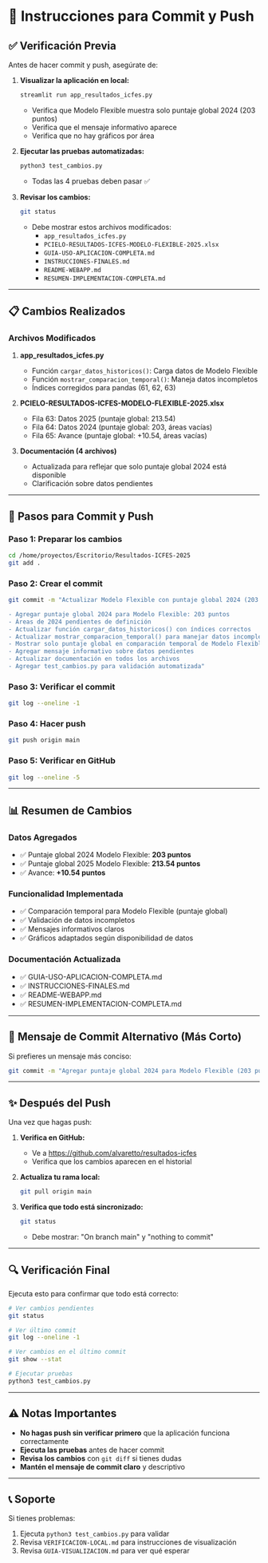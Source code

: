 # 🚀 Instrucciones para Commit y Push

## ✅ Verificación Previa

Antes de hacer commit y push, asegúrate de:

1. **Visualizar la aplicación en local:**
   ```bash
   streamlit run app_resultados_icfes.py
   ```
   - Verifica que Modelo Flexible muestra solo puntaje global 2024 (203 puntos)
   - Verifica que el mensaje informativo aparece
   - Verifica que no hay gráficos por área

2. **Ejecutar las pruebas automatizadas:**
   ```bash
   python3 test_cambios.py
   ```
   - Todas las 4 pruebas deben pasar ✅

3. **Revisar los cambios:**
   ```bash
   git status
   ```
   - Debe mostrar estos archivos modificados:
     - `app_resultados_icfes.py`
     - `PCIELO-RESULTADOS-ICFES-MODELO-FLEXIBLE-2025.xlsx`
     - `GUIA-USO-APLICACION-COMPLETA.md`
     - `INSTRUCCIONES-FINALES.md`
     - `README-WEBAPP.md`
     - `RESUMEN-IMPLEMENTACION-COMPLETA.md`

---

## 📋 Cambios Realizados

### Archivos Modificados

1. **app_resultados_icfes.py**
   - Función `cargar_datos_historicos()`: Carga datos de Modelo Flexible
   - Función `mostrar_comparacion_temporal()`: Maneja datos incompletos
   - Índices corregidos para pandas (61, 62, 63)

2. **PCIELO-RESULTADOS-ICFES-MODELO-FLEXIBLE-2025.xlsx**
   - Fila 63: Datos 2025 (puntaje global: 213.54)
   - Fila 64: Datos 2024 (puntaje global: 203, áreas vacías)
   - Fila 65: Avance (puntaje global: +10.54, áreas vacías)

3. **Documentación (4 archivos)**
   - Actualizada para reflejar que solo puntaje global 2024 está disponible
   - Clarificación sobre datos pendientes

---

## 🔄 Pasos para Commit y Push

### Paso 1: Preparar los cambios
```bash
cd /home/proyectos/Escritorio/Resultados-ICFES-2025
git add .
```

### Paso 2: Crear el commit
```bash
git commit -m "Actualizar Modelo Flexible con puntaje global 2024 (203 puntos)

- Agregar puntaje global 2024 para Modelo Flexible: 203 puntos
- Áreas de 2024 pendientes de definición
- Actualizar función cargar_datos_historicos() con índices correctos
- Actualizar mostrar_comparacion_temporal() para manejar datos incompletos
- Mostrar solo puntaje global en comparación temporal de Modelo Flexible
- Agregar mensaje informativo sobre datos pendientes
- Actualizar documentación en todos los archivos
- Agregar test_cambios.py para validación automatizada"
```

### Paso 3: Verificar el commit
```bash
git log --oneline -1
```

### Paso 4: Hacer push
```bash
git push origin main
```

### Paso 5: Verificar en GitHub
```bash
git log --oneline -5
```

---

## 📊 Resumen de Cambios

### Datos Agregados
- ✅ Puntaje global 2024 Modelo Flexible: **203 puntos**
- ✅ Puntaje global 2025 Modelo Flexible: **213.54 puntos**
- ✅ Avance: **+10.54 puntos**

### Funcionalidad Implementada
- ✅ Comparación temporal para Modelo Flexible (puntaje global)
- ✅ Validación de datos incompletos
- ✅ Mensajes informativos claros
- ✅ Gráficos adaptados según disponibilidad de datos

### Documentación Actualizada
- ✅ GUIA-USO-APLICACION-COMPLETA.md
- ✅ INSTRUCCIONES-FINALES.md
- ✅ README-WEBAPP.md
- ✅ RESUMEN-IMPLEMENTACION-COMPLETA.md

---

## 🎯 Mensaje de Commit Alternativo (Más Corto)

Si prefieres un mensaje más conciso:

```bash
git commit -m "Agregar puntaje global 2024 para Modelo Flexible (203 puntos)"
```

---

## ✨ Después del Push

Una vez que hagas push:

1. **Verifica en GitHub:**
   - Ve a https://github.com/alvaretto/resultados-icfes
   - Verifica que los cambios aparecen en el historial

2. **Actualiza tu rama local:**
   ```bash
   git pull origin main
   ```

3. **Verifica que todo está sincronizado:**
   ```bash
   git status
   ```
   - Debe mostrar: "On branch main" y "nothing to commit"

---

## 🔍 Verificación Final

Ejecuta esto para confirmar que todo está correcto:

```bash
# Ver cambios pendientes
git status

# Ver último commit
git log --oneline -1

# Ver cambios en el último commit
git show --stat

# Ejecutar pruebas
python3 test_cambios.py
```

---

## ⚠️ Notas Importantes

- **No hagas push sin verificar primero** que la aplicación funciona correctamente
- **Ejecuta las pruebas** antes de hacer commit
- **Revisa los cambios** con `git diff` si tienes dudas
- **Mantén el mensaje de commit claro** y descriptivo

---

## 📞 Soporte

Si tienes problemas:

1. Ejecuta `python3 test_cambios.py` para validar
2. Revisa `VERIFICACION-LOCAL.md` para instrucciones de visualización
3. Revisa `GUIA-VISUALIZACION.md` para ver qué esperar



